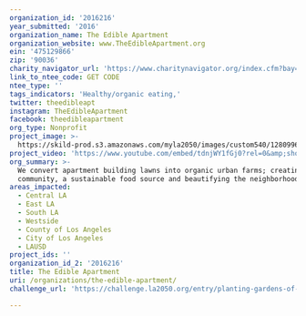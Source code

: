 ```yaml
---
organization_id: '2016216'
year_submitted: '2016'
organization_name: The Edible Apartment
organization_website: www.TheEdibleApartment.org
ein: '475129866'
zip: '90036'
charity_navigator_url: 'https://www.charitynavigator.org/index.cfm?bay=search.profile&ein=475129866'
link_to_ntee_code: GET CODE
ntee_type: ''
tags_indicators: 'Healthy/organic eating,'
twitter: theedibleapt
instagram: TheEdibleApartment
facebook: theedibleapartment
org_type: Nonprofit
project_image: >-
  https://skild-prod.s3.amazonaws.com/myla2050/images/custom540/1280996065741-team88.jpg
project_video: 'https://www.youtube.com/embed/tdnjWY1fGj0?rel=0&amp;showinfo=0'
org_summary: >-
  We convert apartment building lawns into organic urban farms; creating
  community, a sustainable food source and beautifying the neighborhood.
areas_impacted:
  - Central LA
  - East LA
  - South LA
  - Westside
  - County of Los Angeles
  - City of Los Angeles
  - LAUSD
project_ids: ''
organization_id_2: '2016216'
title: The Edible Apartment
uri: /organizations/the-edible-apartment/
challenge_url: 'https://challenge.la2050.org/entry/planting-gardens-of-urban-delight!'

---
```

